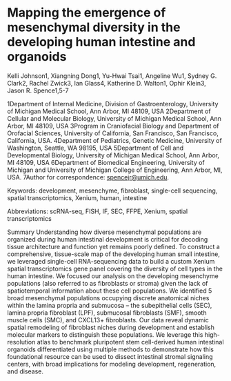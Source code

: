# Mapping the emergence of mesenchymal diversity in the developing human intestine and organoids 

Kelli Johnson1, Xiangning Dong1, Yu-Hwai Tsai1, Angeline Wu1, Sydney G. Clark2, Rachel Zwick3, Ian Glass4, Katherine D. Walton1, Ophir Klein3, Jason R. Spence1,5-7

1Department of Internal Medicine, Division of Gastroenterology, University of Michigan Medical School, Ann Arbor, MI 48109, USA
2Department of Cellular and Molecular Biology, University of Michigan Medical School, Ann Arbor, MI 48109, USA 
3Program in Craniofacial Biology and Department of Orofacial Sciences, University of California, San Francisco, San Francisco, California, USA.
4Department of Pediatrics, Genetic Medicine, University of Washington, Seattle, WA 98195, USA 
5Department of Cell and Developmental Biology, University of Michigan Medical School, Ann Arbor, MI 48109, USA
6Department of Biomedical Engineering, University of Michigan and University of Michigan College of Engineering, Ann Arbor, MI, USA. 
7Author for correspondence: spencejr@umich.edu.

Keywords: development, mesenchyme, fibroblast, single-cell sequencing, spatial transcriptomics, Xenium, human, intestine

Abbreviations: scRNA-seq, FISH, IF, SEC, FFPE, Xenium, spatial transcriptomics

Summary
Understanding how diverse mesenchymal populations are organized during human intestinal development is critical for decoding tissue architecture and function yet remains poorly defined. To construct a comprehensive, tissue-scale map of the developing human small intestine, we leveraged single-cell RNA-sequencing data to build a custom Xenium spatial transcriptomics gene panel covering the diversity of cell types in the human intestine. We focused our analysis on the developing mesenchyme populations (also referred to as fibroblasts or stroma) given the lack of spatiotemporal information about these cell populations. We identified 5 broad mesenchymal populations occupying discrete anatomical niches within the lamina propria and submucosa – the subepithelial cells (SEC), lamina propria fibroblast (LPF), submucosal fibroblasts (SMF), smooth muscle cells (SMC), and CXCL13+ fibroblasts. Our data reveal dynamic spatial remodeling of fibroblast niches during development and establish molecular markers to distinguish these populations. We leverage this high-resolution atlas to benchmark pluripotent stem cell-derived human intestinal organoids differentiated using multiple methods to demonstrate how this foundational resource can be used to dissect intestinal stromal signaling centers, with broad implications for modeling development, regeneration, and disease.

